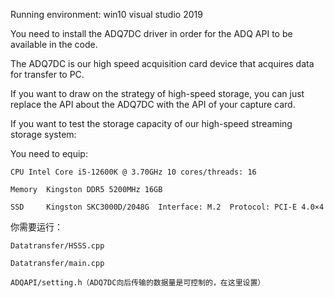 Running environment: win10 visual studio 2019

You need to install the ADQ7DC driver in order for the ADQ API to be available in the code.

  The ADQ7DC is our high speed acquisition card device that acquires data for transfer to PC.
  
If you want to draw on the strategy of high-speed storage, you can just replace the API about the ADQ7DC with the API of your capture card.

If you want to test the storage capacity of our high-speed streaming storage system:

  You need to equip:
  
    CPU	Intel Core i5-12600K @ 3.70GHz 10 cores/threads: 16
    
    Memory	Kingston DDR5 5200MHz 16GB
    
    SSD 	Kingston SKC3000D/2048G  Interface: M.2  Protocol: PCI-E 4.0×4 
    
    
  你需要运行：
  
    Datatransfer/HSSS.cpp
    
    Datatransfer/main.cpp
    
    ADQAPI/setting.h（ADQ7DC向后传输的数据量是可控制的，在这里设置）
    
  
